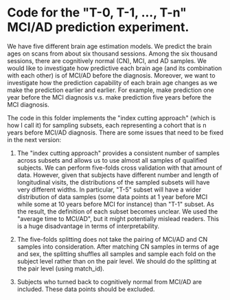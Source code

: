 # Code for the "T-0, T-1, ..., T-n" MCI/AD prediction experiment.

We have five different brain age estimation models. We predict the brain ages on scans from about six thousand sessions. Among the six thousand sessions, there are cognitively normal (CN), MCI, and AD samples. We would like to investigate how predictive each brain age (and its combination with each other) is of MCI/AD before the diagnosis. Moreover, we want to investigate how the prediction capability of each brain age changes as we make the prediction earlier and earlier. For example, make prediction one year before the MCI diagnosis v.s. make prediction five years before the MCI diagnosis.

The code in this folder implements the "index cutting approach" (which is how I call it) for sampling subsets, each representing a cohort that is n years before MCI/AD diagnosis. There are some issues that need to be fixed in the next version:

1. The "index cutting approach" provides a consistent number of samples across subsets and allows us to use almost all samples of qualified subjects. We can perform five-folds cross validation with that amount of data. However, given that subjects have different number and length of longitudinal visits, the distributions of the sampled subsets will have very different widths. In particular, "T-5" subset will have a wider distribution of data samples (some data points at 1 year before MCI while some at 10 years before MCI for instance) than "T-1" subset. As the result, the definition of each subset becomes unclear. We used the "average time to MCI/AD", but it might potentially mislead readers. This is a huge disadvantage in terms of interpretability.

2. The five-folds splitting does not take the pairing of MCI/AD and CN samples into consideration. After matching CN samples in terms of age and sex, the splitting shuffles all samples and sample each fold on the subject level rather than on the pair level. We should do the splitting at the pair level (using match_id).

3. Subjects who turned back to cognitively normal from MCI/AD are included. These data points should be excluded.
